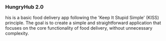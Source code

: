 ### HungryHub 2.0 
his is a basic food delivery app following the 'Keep It Stupid Simple' (KISS) principle. The goal is to create a simple and straightforward application that focuses on the core functionality of food delivery, without unnecessary complexity.

